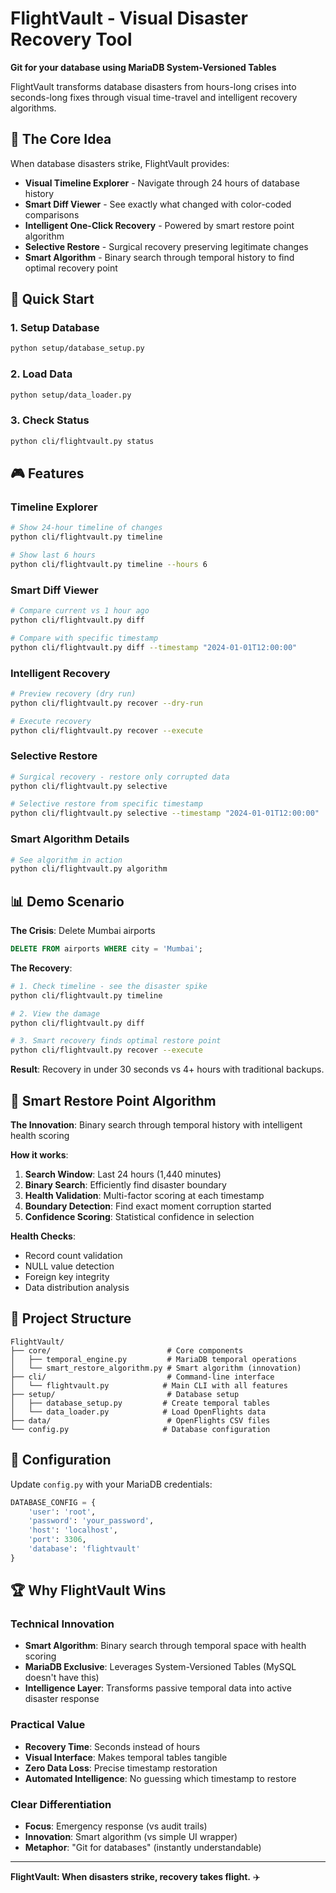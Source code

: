 # FlightVault - Visual Disaster Recovery Tool

**Git for your database using MariaDB System-Versioned Tables**

FlightVault transforms database disasters from hours-long crises into seconds-long fixes through visual time-travel and intelligent recovery algorithms.

## 🎯 The Core Idea

When database disasters strike, FlightVault provides:
- **Visual Timeline Explorer** - Navigate through 24 hours of database history
- **Smart Diff Viewer** - See exactly what changed with color-coded comparisons  
- **Intelligent One-Click Recovery** - Powered by smart restore point algorithm
- **Selective Restore** - Surgical recovery preserving legitimate changes
- **Smart Algorithm** - Binary search through temporal history to find optimal recovery point

## 🚀 Quick Start

### 1. Setup Database
```bash
python setup/database_setup.py
```

### 2. Load Data
```bash
python setup/data_loader.py
```

### 3. Check Status
```bash
python cli/flightvault.py status
```

## 🎮 Features

### Timeline Explorer
```bash
# Show 24-hour timeline of changes
python cli/flightvault.py timeline

# Show last 6 hours
python cli/flightvault.py timeline --hours 6
```

### Smart Diff Viewer
```bash
# Compare current vs 1 hour ago
python cli/flightvault.py diff

# Compare with specific timestamp
python cli/flightvault.py diff --timestamp "2024-01-01T12:00:00"
```

### Intelligent Recovery
```bash
# Preview recovery (dry run)
python cli/flightvault.py recover --dry-run

# Execute recovery
python cli/flightvault.py recover --execute
```

### Selective Restore
```bash
# Surgical recovery - restore only corrupted data
python cli/flightvault.py selective

# Selective restore from specific timestamp
python cli/flightvault.py selective --timestamp "2024-01-01T12:00:00"
```

### Smart Algorithm Details
```bash
# See algorithm in action
python cli/flightvault.py algorithm
```

## 📊 Demo Scenario

**The Crisis**: Delete Mumbai airports
```sql
DELETE FROM airports WHERE city = 'Mumbai';
```

**The Recovery**:
```bash
# 1. Check timeline - see the disaster spike
python cli/flightvault.py timeline

# 2. View the damage
python cli/flightvault.py diff

# 3. Smart recovery finds optimal restore point
python cli/flightvault.py recover --execute
```

**Result**: Recovery in under 30 seconds vs 4+ hours with traditional backups.

## 🧠 Smart Restore Point Algorithm

**The Innovation**: Binary search through temporal history with intelligent health scoring

**How it works**:
1. **Search Window**: Last 24 hours (1,440 minutes)
2. **Binary Search**: Efficiently find disaster boundary  
3. **Health Validation**: Multi-factor scoring at each timestamp
4. **Boundary Detection**: Find exact moment corruption started
5. **Confidence Scoring**: Statistical confidence in selection

**Health Checks**:
- Record count validation
- NULL value detection  
- Foreign key integrity
- Data distribution analysis

## 📁 Project Structure

```
FlightVault/
├── core/                          # Core components
│   ├── temporal_engine.py         # MariaDB temporal operations
│   └── smart_restore_algorithm.py # Smart algorithm (innovation)
├── cli/                           # Command-line interface
│   └── flightvault.py            # Main CLI with all features
├── setup/                         # Database setup
│   ├── database_setup.py         # Create temporal tables
│   └── data_loader.py            # Load OpenFlights data
├── data/                          # OpenFlights CSV files
└── config.py                     # Database configuration
```

## 🔧 Configuration

Update `config.py` with your MariaDB credentials:

```python
DATABASE_CONFIG = {
    'user': 'root',
    'password': 'your_password',
    'host': 'localhost',
    'port': 3306,
    'database': 'flightvault'
}
```

## 🏆 Why FlightVault Wins

### Technical Innovation
- **Smart Algorithm**: Binary search through temporal space with health scoring
- **MariaDB Exclusive**: Leverages System-Versioned Tables (MySQL doesn't have this)
- **Intelligence Layer**: Transforms passive temporal data into active disaster response

### Practical Value  
- **Recovery Time**: Seconds instead of hours
- **Visual Interface**: Makes temporal tables tangible
- **Zero Data Loss**: Precise timestamp restoration
- **Automated Intelligence**: No guessing which timestamp to restore

### Clear Differentiation
- **Focus**: Emergency response (vs audit trails)
- **Innovation**: Smart algorithm (vs simple UI wrapper)
- **Metaphor**: "Git for databases" (instantly understandable)

---

**FlightVault: When disasters strike, recovery takes flight.** ✈️